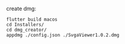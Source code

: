 
create dmg:
```
flutter build macos
cd Installers/
cd dmg_creator/
appdmg ./config.json ./SvgaViewer1.0.2.dmg
```